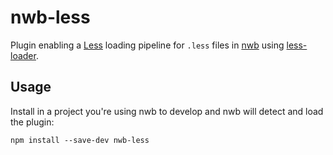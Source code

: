 # nwb-less


Plugin enabling a [Less](http://lesscss.org/) loading pipeline for `.less` files in [nwb](https://github.com/drylikov/NWB) using [less-loader](https://github.com/webpack-contrib/less-loader#readme).

## Usage

Install in a project you're using nwb to develop and nwb will detect and load the plugin:

```
npm install --save-dev nwb-less
```
